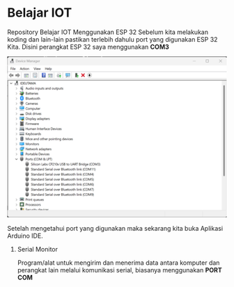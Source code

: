 # Belajar IOT 
Repository Belajar IOT Menggunakan ESP 32
Sebelum kita melakukan koding dan lain-lain pastikan terlebih dahulu port yang digunakan ESP 32 Kita. Disini perangkat ESP 32 saya menggunakan **COM3**

![alt text](https://github.com/ideutama/BelajarIOT/blob/main/ESP32/Device%20Manager%20-%20PORT.png?raw=true)

Setelah mengetahui port yang digunakan maka sekarang kita buka Aplikasi Arduino IDE. 

1. Serial Monitor
   
   Program/alat untuk mengirim dan menerima data antara komputer dan perangkat lain melalui komunikasi serial, biasanya menggunakan **PORT COM**
